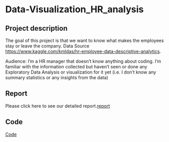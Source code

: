 # Data-Visualization_HR_analysis

## Project description
The goal of this project is that we want to know what makes the employees stay or leave the company. 
Data Source https://www.kaggle.com/kmldas/hr-employee-data-descriptive-analytics. 

Audience: I’m a HR manager that doesn’t know anything about coding. I’m familiar with the information collected but haven’t seen or done any Exploratory Data Analysis or visualization for it yet (i.e. I don’t know any summary statistics or any insights from the data)

## Report
Please click here to see our detailed report.[report](
https://github.com/hongjungg666/Data-Visuallization_HR_analysis/blob/master/Final%20Presentation.pdf)

## Code
[Code](https://github.com/hongjungg666/Data-Visuallization_HR_analysis/blob/master/Code%20-%20Group%2011.pdf)
